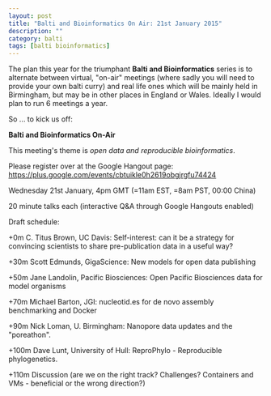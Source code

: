 ```yaml
---
layout: post
title: "Balti and Bioinformatics On Air: 21st January 2015"
description: ""
category: balti
tags: [balti bioinformatics]
---
```


The plan this year for the triumphant **Balti and Bioinformatics**
series is to alternate between virtual, "on-air" meetings (where
sadly you will need to provide your own balti curry) and real 
life ones which will be mainly held in Birmingham, but may be
in other places in England or Wales. Ideally I would plan to run
6 meetings a year.

So ... to kick us off:

**Balti and Bioinformatics On-Air**

This meeting's theme is *open data and reproducible bioinformatics*.

Please register over at the Google Hangout page:
<https://plus.google.com/events/cbtuikle0h2619obgjrgfu74424>

Wednesday 21st January, 4pm GMT (=11am EST, =8am PST, 00:00 China)

20 minute talks each (interactive Q&A through Google Hangouts enabled)

Draft schedule:

+0m C. Titus Brown, UC Davis: Self-interest: can it be a strategy for convincing scientists to share pre-publication data in a useful way?

+30m Scott Edmunds, GigaScience: New models for open data publishing

+50m Jane Landolin, Pacific Biosciences: Open Pacific Biosciences data for model organisms

+70m Michael Barton, JGI: nucleotid.es for de novo assembly benchmarking and Docker

+90m Nick Loman, U. Birmingham: Nanopore data updates and the "poreathon".

+100m Dave Lunt, University of Hull: ReproPhylo - Reproducible phylogenetics.

+110m Discussion (are we on the right track? Challenges? Containers and VMs - beneficial or the wrong direction?)

